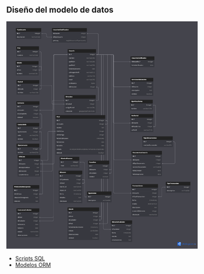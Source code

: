 ## Diseño del modelo de datos 

![ModeloBD](./img/Minchapp1.png)
- [Scripts SQL](./data/)
- [Modelos ORM](../stage6-backend/models/)
